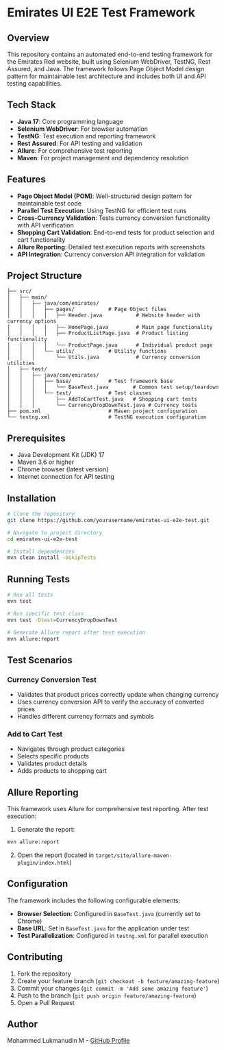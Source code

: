 # Emirates UI E2E Test Framework

## Overview
This repository contains an automated end-to-end testing framework for the Emirates Red website, built using Selenium WebDriver, TestNG, Rest Assured, and Java. The framework follows Page Object Model design pattern for maintainable test architecture and includes both UI and API testing capabilities.

## Tech Stack
- **Java 17**: Core programming language
- **Selenium WebDriver**: For browser automation
- **TestNG**: Test execution and reporting framework
- **Rest Assured**: For API testing and validation
- **Allure**: For comprehensive test reporting
- **Maven**: For project management and dependency resolution

## Features
- **Page Object Model (POM)**: Well-structured design pattern for maintainable test code
- **Parallel Test Execution**: Using TestNG for efficient test runs
- **Cross-Currency Validation**: Tests currency conversion functionality with API verification
- **Shopping Cart Validation**: End-to-end tests for product selection and cart functionality
- **Allure Reporting**: Detailed test execution reports with screenshots
- **API Integration**: Currency conversion API integration for validation

## Project Structure
```
├── src/
│   ├── main/
│   │   ├── java/com/emirates/
│   │   │   ├── pages/           # Page Object files
│   │   │   │   ├── Header.java           # Website header with currency options
│   │   │   │   ├── HomePage.java         # Main page functionality
│   │   │   │   ├── ProductListPage.java  # Product listing functionality
│   │   │   │   └── ProductPage.java      # Individual product page
│   │   │   └── utils/           # Utility functions
│   │   │       └── Utils.java            # Currency conversion utilities
│   ├── test/
│   │   ├── java/com/emirates/
│   │   │   ├── base/            # Test framework base
│   │   │   │   └── BaseTest.java        # Common test setup/teardown
│   │   │   └── test/            # Test classes
│   │   │       ├── AddToCartTest.java   # Shopping cart tests
│   │   │       └── CurrencyDropDownTest.java # Currency tests
├── pom.xml                      # Maven project configuration
└── testng.xml                   # TestNG execution configuration
```

## Prerequisites
- Java Development Kit (JDK) 17
- Maven 3.6 or higher
- Chrome browser (latest version)
- Internet connection for API testing

## Installation

```bash
# Clone the repository
git clone https://github.com/yourusername/emirates-ui-e2e-test.git

# Navigate to project directory
cd emirates-ui-e2e-test

# Install dependencies
mvn clean install -DskipTests
```

## Running Tests

```bash
# Run all tests
mvn test

# Run specific test class
mvn test -Dtest=CurrencyDropDownTest

# Generate Allure report after test execution
mvn allure:report
```

## Test Scenarios

### Currency Conversion Test
- Validates that product prices correctly update when changing currency
- Uses currency conversion API to verify the accuracy of converted prices
- Handles different currency formats and symbols

### Add to Cart Test
- Navigates through product categories
- Selects specific products
- Validates product details
- Adds products to shopping cart

## Allure Reporting

This framework uses Allure for comprehensive test reporting. After test execution:

1. Generate the report:
```bash
mvn allure:report
```

2. Open the report (located in `target/site/allure-maven-plugin/index.html`)

## Configuration

The framework includes the following configurable elements:

- **Browser Selection**: Configured in `BaseTest.java` (currently set to Chrome)
- **Base URL**: Set in `BaseTest.java` for the application under test
- **Test Parallelization**: Configured in `testng.xml` for parallel execution

## Contributing

1. Fork the repository
2. Create your feature branch (`git checkout -b feature/amazing-feature`)
3. Commit your changes (`git commit -m 'Add some amazing feature'`)
4. Push to the branch (`git push origin feature/amazing-feature`)
5. Open a Pull Request

## Author
Mohammed Lukmanudin M - [GitHub Profile](https://github.com/redJavaMan)
